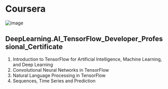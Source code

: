 # Coursera 
![image](https://github.com/kye09/DeepLearning.AI_TensorFlow_Developer_Professional_Certificate/assets/136800080/c5cc6643-3dc0-492f-99b4-a66139ec178d)
## DeepLearning.AI_TensorFlow_Developer_Professional_Certificate
1. Introduction to TensorFlow for Artificial Intelligence, Machine Learning, and Deep Learning
2. Convolutional Neural Networks in TensorFlow
3. Natural Language Processing in TensorFlow
4. Sequences, Time Series and Prediction
